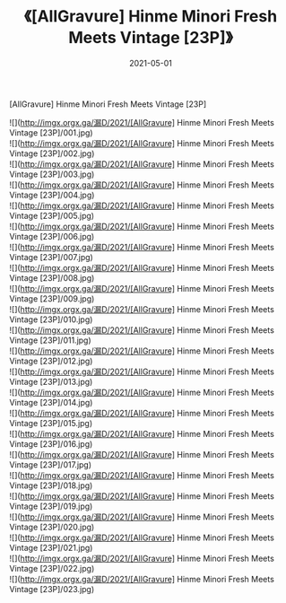 ﻿---
layout: post
title:  《[AllGravure] Hinme Minori Fresh Meets Vintage [23P]》
date:   2021-05-01
img: http://imgx.orgx.ga/漏D/2021/[AllGravure] Hinme Minori Fresh Meets Vintage [23P]/000.jpg
categories: [美女, 清纯, 唯美]
---

[AllGravure] Hinme Minori Fresh Meets Vintage [23P]

  ![](http://imgx.orgx.ga/漏D/2021/[AllGravure] Hinme Minori Fresh Meets Vintage [23P]/001.jpg) <br> ![](http://imgx.orgx.ga/漏D/2021/[AllGravure] Hinme Minori Fresh Meets Vintage [23P]/002.jpg) <br> ![](http://imgx.orgx.ga/漏D/2021/[AllGravure] Hinme Minori Fresh Meets Vintage [23P]/003.jpg) <br> ![](http://imgx.orgx.ga/漏D/2021/[AllGravure] Hinme Minori Fresh Meets Vintage [23P]/004.jpg) <br> ![](http://imgx.orgx.ga/漏D/2021/[AllGravure] Hinme Minori Fresh Meets Vintage [23P]/005.jpg) <br> ![](http://imgx.orgx.ga/漏D/2021/[AllGravure] Hinme Minori Fresh Meets Vintage [23P]/006.jpg) <br> ![](http://imgx.orgx.ga/漏D/2021/[AllGravure] Hinme Minori Fresh Meets Vintage [23P]/007.jpg) <br> ![](http://imgx.orgx.ga/漏D/2021/[AllGravure] Hinme Minori Fresh Meets Vintage [23P]/008.jpg) <br> ![](http://imgx.orgx.ga/漏D/2021/[AllGravure] Hinme Minori Fresh Meets Vintage [23P]/009.jpg) <br> ![](http://imgx.orgx.ga/漏D/2021/[AllGravure] Hinme Minori Fresh Meets Vintage [23P]/010.jpg) <br> ![](http://imgx.orgx.ga/漏D/2021/[AllGravure] Hinme Minori Fresh Meets Vintage [23P]/011.jpg) <br> ![](http://imgx.orgx.ga/漏D/2021/[AllGravure] Hinme Minori Fresh Meets Vintage [23P]/012.jpg) <br> ![](http://imgx.orgx.ga/漏D/2021/[AllGravure] Hinme Minori Fresh Meets Vintage [23P]/013.jpg) <br> ![](http://imgx.orgx.ga/漏D/2021/[AllGravure] Hinme Minori Fresh Meets Vintage [23P]/014.jpg) <br> ![](http://imgx.orgx.ga/漏D/2021/[AllGravure] Hinme Minori Fresh Meets Vintage [23P]/015.jpg) <br> ![](http://imgx.orgx.ga/漏D/2021/[AllGravure] Hinme Minori Fresh Meets Vintage [23P]/016.jpg) <br> ![](http://imgx.orgx.ga/漏D/2021/[AllGravure] Hinme Minori Fresh Meets Vintage [23P]/017.jpg) <br> ![](http://imgx.orgx.ga/漏D/2021/[AllGravure] Hinme Minori Fresh Meets Vintage [23P]/018.jpg) <br> ![](http://imgx.orgx.ga/漏D/2021/[AllGravure] Hinme Minori Fresh Meets Vintage [23P]/019.jpg) <br> ![](http://imgx.orgx.ga/漏D/2021/[AllGravure] Hinme Minori Fresh Meets Vintage [23P]/020.jpg) <br> ![](http://imgx.orgx.ga/漏D/2021/[AllGravure] Hinme Minori Fresh Meets Vintage [23P]/021.jpg) <br> ![](http://imgx.orgx.ga/漏D/2021/[AllGravure] Hinme Minori Fresh Meets Vintage [23P]/022.jpg) <br> ![](http://imgx.orgx.ga/漏D/2021/[AllGravure] Hinme Minori Fresh Meets Vintage [23P]/023.jpg) <br>
